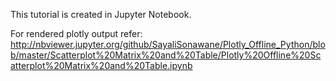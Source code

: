 This tutorial is created in Jupyter Notebook. 

For rendered plotly output refer:
http://nbviewer.jupyter.org/github/SayaliSonawane/Plotly_Offline_Python/blob/master/Scatterplot%20Matrix%20and%20Table/Plotly%20Offline%20Scatterplot%20Matrix%20and%20Table.ipynb
